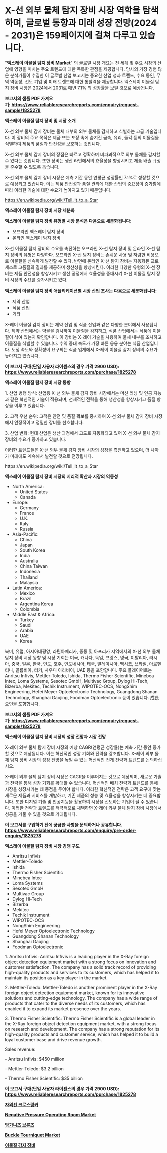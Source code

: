 <p><h1>X-선 외부 물체 탐지 장비 시장 역학을 탐색하며, 글로벌 동향과 미래 성장 전망(2024 - 2031)은 159페이지에 걸쳐 다루고 있습니다.</h1></p><p>"<strong><a href="https://www.reliableresearchreports.com/x-ray-foreign-object-detection-equipment-r1825278">엑스레이 이물질 탐지 장비 Market</a></strong>" 의 글로벌 시장 개요는 전 세계 및 주요 시장의 산업에 영향을 미치는 주요 트렌드에 대한 독특한 관점을 제공합니다. 당사의 가장 경험 많은 분석가들이 수집한 이 글로벌 산업 보고서는 중요한 산업 성과 트렌드, 수요 동인, 무역 역동성, 선도 기업 및 미래 트렌드에 대한 통찰력을 제공합니다. 엑스레이 이물질 탐지 장비 시장은 2024에서 2031로 매년 7.1% 의 성장률을 보일 것으로 예상됩니다.</p>
<p><strong>보고서의 샘플 PDF 가져오기:&nbsp;<a href="https://www.reliableresearchreports.com/enquiry/request-sample/1825278">https://www.reliableresearchreports.com/enquiry/request-sample/1825278</a></strong></p>
<p><strong>엑스레이 이물질 탐지 장비 및 시장 소개</strong></p>
<p><p>X-선 외부 물체 감지 장비는 물체 내부의 외부 물체를 감지하고 식별하는 고급 기술입니다. 이 장비의 주요 목적은 제품 또는 포장 속에 숨겨진 금속, 유리, 돌각 등의 이물질을 식별하여 제품의 품질과 안전성을 보호하는 것입니다. </p><p>X-선 외부 물체 감지 장비의 장점은 빠르고 정확하며 비파괴적으로 외부 물체를 감지할 수 있다는 것입니다. 또한 장비는 생산 라인에서의 효율성을 향상시키고 제품 배출 규정을 준수할 수 있도록 돕습니다.</p><p>X-선 외부 물체 감지 장비 시장은 예측 기간 동안 연평균 성장률인 7.1%로 성장할 것으로 예상되고 있습니다. 이는 제품 안전성과 품질 관리에 대한 산업의 중요성이 증가함에 따라 이러한 기술에 대한 수요가 높아지고 있기 때문입니다.</p></p>
<p><a href="https://en.wikipedia.org/wiki/Tell_It_to_a_Star">https://en.wikipedia.org/wiki/Tell_It_to_a_Star</a></p>
<p><strong>엑스레이 이물질 탐지 장비 시장 세분화</strong></p>
<p><strong>엑스레이 이물질 탐지 장비 유형별 시장 분석은 다음으로 세분화됩니다:</strong></p>
<p><ul><li>오프라인 엑스레이 탐지 장비</li><li>온라인 엑스레이 탐지 장비</li></ul></p>
<p><p>X-선 이물질 탐지 장비의 수요를 촉진하는 오프라인 X-선 탐지 장비 및 온라인 X-선 탐지 장비의 유형은 다양하다. 오프라인 X-선 탐지 장비는 손쉬운 사용 및 저렴한 비용으로 이물질을 신속하게 발견할 수 있다. 반면에 온라인 X-선 탐지 장비는 자동화된 프로세스로 고품질의 결과를 제공하며 생산성을 향상시킨다. 이러한 다양한 유형의 X-선 장비는 제품 안전성을 향상시키고 생산 공정에서 효율성을 증대시켜 X-선 이물질 탐지 장비 시장의 수요를 증가시키고 있다.</p></p>
<p><strong>엑스레이 이물질 탐지 장비 애플리케이션별 시장 산업 조사는 다음으로 세분화됩니다:</strong></p>
<p><ul><li>제약 산업</li><li>식품 산업</li><li>기타</li></ul></p>
<p><p>X-레이 이물질 감지 장비는 제약 산업 및 식품 산업과 같은 다양한 분야에서 사용됩니다. 제약 산업에서는 약물을 검사하여 이물질을 감지하고, 식품 산업에서는 식품에 이물질이 섞여 있는지 확인합니다. 이 장비는 X-레이 기술을 사용하여 물체 내부를 조사하고 이물질을 식별할 수 있습니다. 수익 증대 속도가 가장 빠른 응용 분야는 식품 산업입니다. 도정 속도와 정확성이 요구되는 식품 업계에서 X-레이 이물질 감지 장비의 수요가 높아지고 있습니다.</p></p>
<p><strong>이 보고서 구매(단일 사용자 라이센스의 경우 가격 2900 USD): <a href="https://www.reliableresearchreports.com/purchase/1825278">https://www.reliableresearchreports.com/purchase/1825278</a></strong></p>
<p><strong>엑스레이 이물질 탐지 장비 시장 동향</strong></p>
<p><p>1. 산업 병행 방식: 산업용 X-선 외부 물체 감지 장비 시장에서는 머신 러닝 및 인공 지능과 같은 혁신적인 기술이 적용되며, 선제적인 전략을 통해 생산성을 향상시키고 품질 향상을 이루고 있습니다.</p><p>2. 고객 우선 순위: 고객은 안전 및 품질 확보를 중시하여 X-선 외부 물체 감지 장비 시장에서 안정적이고 정밀한 장비를 선호합니다.</p><p>3. 산업 변화: 현대 산업은 생산 과정에서 고도로 자동화되고 있어 X-선 외부 물체 감지 장비의 수요가 증가하고 있습니다.</p><p>이러한 트렌드들은 X-선 외부 물체 감지 장비 시장의 성장을 촉진하고 있으며, 더 나아가 미래에도 계속해서 발전할 것으로 전망됩니다.</p></p>
<p>https://en.wikipedia.org/wiki/Tell_It_to_a_Star</p>
<p><strong>엑스레이 이물질 탐지 장비 시장의 지리적 확산과 시장의 역동성</strong></p>
<p><ul>
    <li>
        North America:
        <ul>
            <li>United States</li>
            <li>Canada</li>
        </ul>
    </li>
    <li>
        Europe:
        <ul>
            <li>Germany</li>
            <li>France</li>
            <li>U.K.</li>
            <li>Italy</li>
            <li>Russia</li>
        </ul>
    </li>
    <li>
        Asia-Pacific:
        <ul>
            <li>China</li>
            <li>Japan</li>
            <li>South Korea</li>
            <li>India</li>
            <li>Australia</li>
            <li>China Taiwan</li>
            <li>Indonesia</li>
            <li>Thailand</li>
            <li>Malaysia</li>
        </ul>
    </li>
    <li>
        Latin America:
        <ul>
            <li>Mexico</li>
            <li>Brazil</li>
            <li>Argentina Korea</li>
            <li>Colombia</li>
        </ul>
    </li>
    <li>
        Middle East & Africa:
        <ul>
            <li>Turkey</li>
            <li>Saudi</li>
            <li>Arabia</li>
            <li>UAE</li>
            <li>Korea</li>
        </ul>
    </li>
    </ul></p>
<p><p>북미, 유럽, 아시아태평양, 라틴아메리카, 중동 및 아프리카 지역에서의 X-선 외부 물체 탐지 장비 시장 동향 및 시장 기회는 미국, 캐나다, 독일, 프랑스, 영국, 이탈리아, 러시아, 중국, 일본, 한국, 인도, 호주, 인도네시아, 태국, 말레이시아, 멕시코, 브라질, 아르헨티나, 콜롬비아, 터키, 사우디 아라비아, UAE 등을 포함합니다. 주요 플레이어로는 Anritsu Infivis, Mettler-Toledo, Ishida, Thermo Fisher Scientific, Minebea Intec, Loma Systems, Sesotec GmbH, Multivac Group, Dylog Hi-Tech, Bizerba, Mekitec, Techik Instrument, WIPOTEC-OCS, NongShim Engineering, Hefei Meyer Optoelectronic Technology, Guangdong Shanan Technology, Shanghai Gaojing, Foodman Optoelectronic 등이 있습니다. 成長 요인을 포함합니다.</p></p>
<p><strong>보고서의 샘플 PDF 가져오기:&nbsp;<a href="https://www.reliableresearchreports.com/enquiry/request-sample/1825278">https://www.reliableresearchreports.com/enquiry/request-sample/1825278</a></strong></p>
<p><strong>엑스레이 이물질 탐지 장비 시장의 성장 전망과 시장 전망</strong></p>
<p><p>X-레이 외부 물체 탐지 장비 시장의 예상 CAGR(연평균 성장률)는 예측 기간 동안 증가할 것으로 예상됩니다. 이는 혁신적인 성장 기회와 전략을 강조합니다. X-레이 외부 물체 탐지 장비 시장의 성장 전망을 높일 수 있는 혁신적인 전개 전략과 트렌드를 논의하십시오.</p><p>X-레이 외부 물체 탐지 장비 시장은 CAGR을 이루어지는 것으로 예상되며, 새로운 기술과 전략을 통해 성장 기회를 확대할 수 있습니다. 혁신적인 배치 전략과 트렌드를 통해 시장을 성장시키는 데 중점을 두어야 합니다. 이러한 혁신적인 전략은 고객 요구에 맞는 새로운 제품과 서비스를 개발하고, 기존 제품의 성능 및 효율성을 향상시키는 데 중요합니다. 또한 디지털 기술 및 인공지능을 활용하여 시장을 선도하는 기업이 될 수 있습니다. 이러한 전략과 트렌드를 적극적으로 채택하면 X-레이 외부 물체 탐지 장비 시장에서 성공을 거둘 수 있을 것으로 기대됩니다.</p></p>
<p><strong>이 보고서를 구입하기 전에 궁금한 사항을 문의하거나 공유합니다. <a href="https://www.reliableresearchreports.com/enquiry/pre-order-enquiry/1825278">https://www.reliableresearchreports.com/enquiry/pre-order-enquiry/1825278</a></strong></p>
<p><strong>엑스레이 이물질 탐지 장비 시장 경쟁 구도</strong></p>
<p><ul><li>Anritsu Infivis</li><li>Mettler-Toledo</li><li>Ishida</li><li>Thermo Fisher Scientific</li><li>Minebea Intec</li><li>Loma Systems</li><li>Sesotec GmbH</li><li>Multivac Group</li><li>Dylog Hi-Tech</li><li>Bizerba</li><li>Mekitec</li><li>Techik Instrument</li><li>WIPOTEC-OCS</li><li>NongShim Engineering</li><li>Hefei Meyer Optoelectronic Technology</li><li>Guangdong Shanan Technology</li><li>Shanghai Gaojing</li><li>Foodman Optoelectronic</li></ul></p>
<p><p>1. Anritsu Infivis: Anritsu Infivis is a leading player in the X-Ray foreign object detection equipment market with a strong focus on innovation and customer satisfaction. The company has a solid track record of providing high-quality products and services to its customers, which has helped it to maintain its position as a key player in the market.</p><p>2. Mettler-Toledo: Mettler-Toledo is another prominent player in the X-Ray foreign object detection equipment market, known for its innovative solutions and cutting-edge technology. The company has a wide range of products that cater to the diverse needs of its customers, which has enabled it to expand its market presence over the years.</p><p>3. Thermo Fisher Scientific: Thermo Fisher Scientific is a global leader in the X-Ray foreign object detection equipment market, with a strong focus on research and development. The company has a strong reputation for its high-quality products and customer service, which has helped it to build a loyal customer base and drive revenue growth.</p><p>Sales revenue:</p><p>- Anritsu Infivis: $450 million</p><p>- Mettler-Toledo: $3.2 billion</p><p>- Thermo Fisher Scientific: $35 billion</p></p>
<p><strong>이 보고서 구매(단일 사용자 라이센스의 경우 가격 2900 USD): <a href="https://www.reliableresearchreports.com/purchase/1825278">https://www.reliableresearchreports.com/purchase/1825278</a></strong></p>
<p><strong><p><a href="https://medium.com/@jordymiller25/%EA%B8%80%EB%A1%9C%EB%B2%8C-%EC%9E%90%EC%99%B8%EC%84%A0-%EA%B5%90%EC%B0%A8%EB%A7%81%EC%BB%A4-%EC%8B%9C%EC%9E%A5%EC%9D%80-%EC%A0%9C%ED%92%88-%EC%9C%A0%ED%98%95-%EC%9D%91%EC%9A%A9-%EB%B6%84%EC%95%BC-%EC%A7%80%EC%97%AD-%EB%B0%8F-%EA%B8%B0%EC%97%85%EB%B3%84%EB%A1%9C-%EC%84%B8%EB%B6%84%ED%99%94%EB%90%98%EB%A9%B0-%EC%82%B0%EC%97%85-%EC%84%B8%EB%B6%84%EB%A9%B4-%EC%A0%84%EB%A7%9D-%EC%8B%9C%EC%9E%A5-%ED%8F%89%EA%B0%80-%EA%B2%BD%EC%9F%81-%EC%83%81%ED%99%A9-%ED%8A%B8%EB%A0%8C%EB%93%9C-%EB%B0%8F-%EC%98%88%EC%B8%A1-2024-2031-%EC%9D%B4-%ED%8F%AC%ED%95%A8%EB%90%A9%EB%8B%88%EB%8B%A4-d45ea76334ad">자외선 크로스링커</a></p><p><a href="https://medium.com/@charles.fisher4346/global-negative-pressure-operating-room-market-by-product-type-by-application-by-region-and-38da7a014660">Negative Pressure Operating Room Market</a></p><p><a href="https://medium.com/@nargishadi90/%EC%A0%9C%ED%92%88-%EC%9C%A0%ED%98%95-qmn1-5-cc60b3732e05">망가니즈 브론즈</a></p><p><a href="https://medium.com/@charles.fisher4346/buckle-tourniquet-market-report-by-product-type-disposable-reusable-end-use-ceae292b7e9e">Buckle Tourniquet Market</a></p><p><a href="https://github.com/sougarounis/Market-Research-Report-List-5/blob/main/5031144101580.md">이물질 감지 장비</a></p></strong></p>
<p></p>